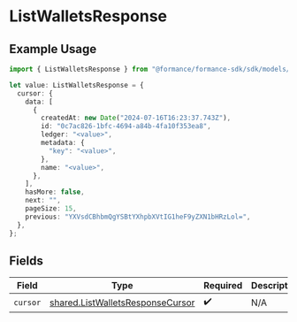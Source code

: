 # ListWalletsResponse

## Example Usage

```typescript
import { ListWalletsResponse } from "@formance/formance-sdk/sdk/models/shared";

let value: ListWalletsResponse = {
  cursor: {
    data: [
      {
        createdAt: new Date("2024-07-16T16:23:37.743Z"),
        id: "0c7ac826-1bfc-4694-a84b-4fa10f353ea8",
        ledger: "<value>",
        metadata: {
          "key": "<value>",
        },
        name: "<value>",
      },
    ],
    hasMore: false,
    next: "",
    pageSize: 15,
    previous: "YXVsdCBhbmQgYSBtYXhpbXVtIG1heF9yZXN1bHRzLol=",
  },
};
```

## Fields

| Field                                                                                       | Type                                                                                        | Required                                                                                    | Description                                                                                 |
| ------------------------------------------------------------------------------------------- | ------------------------------------------------------------------------------------------- | ------------------------------------------------------------------------------------------- | ------------------------------------------------------------------------------------------- |
| `cursor`                                                                                    | [shared.ListWalletsResponseCursor](../../../sdk/models/shared/listwalletsresponsecursor.md) | :heavy_check_mark:                                                                          | N/A                                                                                         |